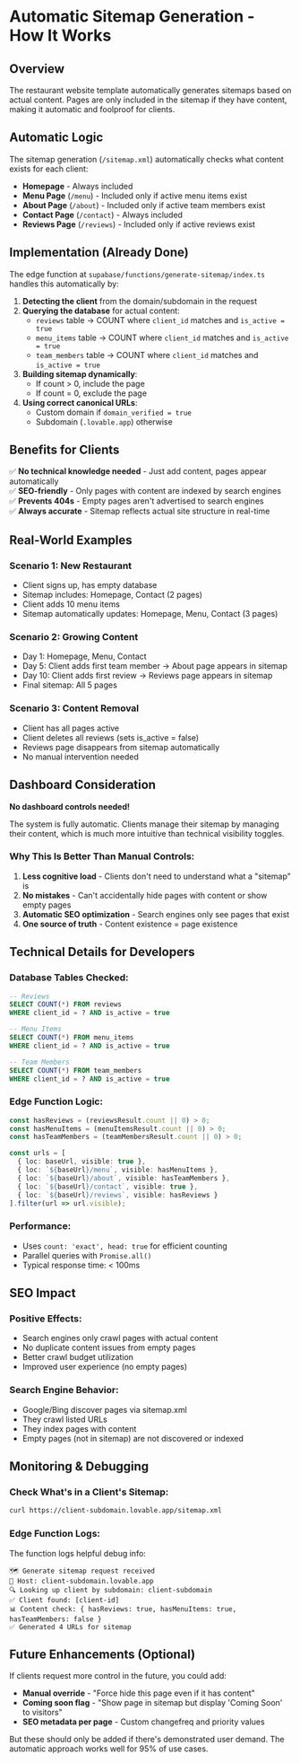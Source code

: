 # Automatic Sitemap Generation - How It Works

## Overview
The restaurant website template automatically generates sitemaps based on actual content. Pages are only included in the sitemap if they have content, making it automatic and foolproof for clients.

## Automatic Logic
The sitemap generation (`/sitemap.xml`) automatically checks what content exists for each client:

- **Homepage** - Always included
- **Menu Page** (`/menu`) - Included only if active menu items exist
- **About Page** (`/about`) - Included only if active team members exist  
- **Contact Page** (`/contact`) - Always included
- **Reviews Page** (`/reviews`) - Included only if active reviews exist

## Implementation (Already Done)
The edge function at `supabase/functions/generate-sitemap/index.ts` handles this automatically by:

1. **Detecting the client** from the domain/subdomain in the request
2. **Querying the database** for actual content:
   - `reviews` table → COUNT where `client_id` matches and `is_active = true`
   - `menu_items` table → COUNT where `client_id` matches and `is_active = true`
   - `team_members` table → COUNT where `client_id` matches and `is_active = true`
3. **Building sitemap dynamically**:
   - If count > 0, include the page
   - If count = 0, exclude the page
4. **Using correct canonical URLs**:
   - Custom domain if `domain_verified = true`
   - Subdomain (`.lovable.app`) otherwise

## Benefits for Clients
✅ **No technical knowledge needed** - Just add content, pages appear automatically  
✅ **SEO-friendly** - Only pages with content are indexed by search engines  
✅ **Prevents 404s** - Empty pages aren't advertised to search engines  
✅ **Always accurate** - Sitemap reflects actual site structure in real-time  

## Real-World Examples

### Scenario 1: New Restaurant
- Client signs up, has empty database
- Sitemap includes: Homepage, Contact (2 pages)
- Client adds 10 menu items
- Sitemap automatically updates: Homepage, Menu, Contact (3 pages)

### Scenario 2: Growing Content
- Day 1: Homepage, Menu, Contact
- Day 5: Client adds first team member → About page appears in sitemap
- Day 10: Client adds first review → Reviews page appears in sitemap
- Final sitemap: All 5 pages

### Scenario 3: Content Removal
- Client has all pages active
- Client deletes all reviews (sets is_active = false)
- Reviews page disappears from sitemap automatically
- No manual intervention needed

## Dashboard Consideration
**No dashboard controls needed!** 

The system is fully automatic. Clients manage their sitemap by managing their content, which is much more intuitive than technical visibility toggles.

### Why This Is Better Than Manual Controls:
1. **Less cognitive load** - Clients don't need to understand what a "sitemap" is
2. **No mistakes** - Can't accidentally hide pages with content or show empty pages
3. **Automatic SEO optimization** - Search engines only see pages that exist
4. **One source of truth** - Content existence = page existence

## Technical Details for Developers

### Database Tables Checked:
```sql
-- Reviews
SELECT COUNT(*) FROM reviews 
WHERE client_id = ? AND is_active = true

-- Menu Items  
SELECT COUNT(*) FROM menu_items 
WHERE client_id = ? AND is_active = true

-- Team Members
SELECT COUNT(*) FROM team_members 
WHERE client_id = ? AND is_active = true
```

### Edge Function Logic:
```typescript
const hasReviews = (reviewsResult.count || 0) > 0;
const hasMenuItems = (menuItemsResult.count || 0) > 0;
const hasTeamMembers = (teamMembersResult.count || 0) > 0;

const urls = [
  { loc: baseUrl, visible: true },
  { loc: `${baseUrl}/menu`, visible: hasMenuItems },
  { loc: `${baseUrl}/about`, visible: hasTeamMembers },
  { loc: `${baseUrl}/contact`, visible: true },
  { loc: `${baseUrl}/reviews`, visible: hasReviews }
].filter(url => url.visible);
```

### Performance:
- Uses `count: 'exact', head: true` for efficient counting
- Parallel queries with `Promise.all()`
- Typical response time: < 100ms

## SEO Impact

### Positive Effects:
- Search engines only crawl pages with actual content
- No duplicate content issues from empty pages
- Better crawl budget utilization
- Improved user experience (no empty pages)

### Search Engine Behavior:
- Google/Bing discover pages via sitemap.xml
- They crawl listed URLs
- They index pages with content
- Empty pages (not in sitemap) are not discovered or indexed

## Monitoring & Debugging

### Check What's in a Client's Sitemap:
```bash
curl https://client-subdomain.lovable.app/sitemap.xml
```

### Edge Function Logs:
The function logs helpful debug info:
```
🗺️ Generate sitemap request received
📍 Host: client-subdomain.lovable.app
🔍 Looking up client by subdomain: client-subdomain
✅ Client found: [client-id]
📊 Content check: { hasReviews: true, hasMenuItems: true, hasTeamMembers: false }
✅ Generated 4 URLs for sitemap
```

## Future Enhancements (Optional)

If clients request more control in the future, you could add:
- **Manual override** - "Force hide this page even if it has content"
- **Coming soon flag** - "Show page in sitemap but display 'Coming Soon' to visitors"
- **SEO metadata per page** - Custom changefreq and priority values

But these should only be added if there's demonstrated user demand. The automatic approach works well for 95% of use cases.
